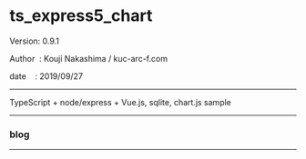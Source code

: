 ﻿# ts_express5_chart

 Version: 0.9.1

 Author  : Kouji Nakashima / kuc-arc-f.com

 date    : 2019/09/27

***
TypeScript + node/express + Vue.js, sqlite, chart.js sample

***
### blog



***

